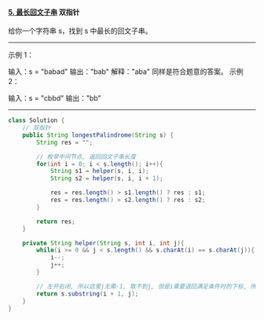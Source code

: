 #### [5. 最长回文子串](https://leetcode-cn.com/problems/longest-palindromic-substring/) 双指针

给你一个字符串 s，找到 s 中最长的回文子串。

------

示例 1：

输入：s = "babad"
输出："bab"
解释："aba" 同样是符合题意的答案。
示例 2：

输入：s = "cbbd"
输出："bb"

------

```java
class Solution {
    // 双指针
    public String longestPalindrome(String s) {
        String res = "";

        // 枚举中间节点, 返回回文子串长度
        for(int i = 0; i < s.length(); i++){
            String s1 = helper(s, i, i);
            String s2 = helper(s, i, i + 1);

            res = res.length() > s1.length() ? res : s1;
            res = res.length() > s2.length() ? res : s2;
        }

        return res;
    }

    private String helper(String s, int i, int j){
        while(i >= 0 && j < s.length() && s.charAt(i) == s.charAt(j)){
            i--;
            j++;
        }

        // 左开右闭, 所以这里j无需-1, 取不到j, 但是i需要退回满足条件时的下标, 所以需要+1
        return s.substring(i + 1, j);
    }
}
```
